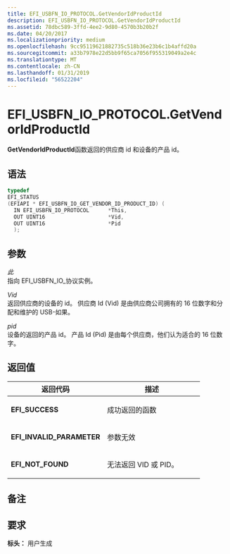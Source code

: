 ```yaml
---
title: EFI_USBFN_IO_PROTOCOL.GetVendorIdProductId
description: EFI_USBFN_IO_PROTOCOL.GetVendorIdProductId
ms.assetid: 78dbc589-3ffd-4ee2-9d80-4570b3b20b2f
ms.date: 04/20/2017
ms.localizationpriority: medium
ms.openlocfilehash: 9cc95119621882735c518b36e23b6c1b4affd20a
ms.sourcegitcommit: a33b7978e22d5bb9f65ca7056f955319049a2e4c
ms.translationtype: MT
ms.contentlocale: zh-CN
ms.lasthandoff: 01/31/2019
ms.locfileid: "56522204"
---
```

# <a name="efiusbfnioprotocolgetvendoridproductid"></a>EFI\_USBFN\_IO\_PROTOCOL.GetVendorIdProductId


**GetVendorIdProductId**函数返回的供应商 id 和设备的产品 id。

## <a name="syntax"></a>语法


```cpp
typedef
EFI_STATUS
(EFIAPI * EFI_USBFN_IO_GET_VENDOR_ID_PRODUCT_ID) (
  IN EFI_USBFN_IO_PROTOCOL      *This,
  OUT UINT16                    *Vid,
  OUT UINT16                    *Pid
  );
```

## <a name="parameters"></a>参数


<a href="" id="this"></a>*此*  
指向 EFI\_USBFN\_IO\_协议实例。

<a href="" id="vid"></a>*Vid*  
返回供应商的设备的 id。 供应商 Id (Vid) 是由供应商公司拥有的 16 位数字和分配和维护的 USB-如果。

<a href="" id="pid"></a>*pid*  
设备的返回的产品 id。 产品 Id (Pid) 是由每个供应商，他们认为适合的 16 位数字。

## <a name="return-values"></a>返回值


<table>
<colgroup>
<col width="50%" />
<col width="50%" />
</colgroup>
<thead>
<tr class="header">
<th>返回代码</th>
<th>描述</th>
</tr>
</thead>
<tbody>
<tr class="odd">
<td><p><strong>EFI_SUCCESS</strong></p></td>
<td><p>成功返回的函数</p></td>
</tr>
<tr class="even">
<td><p><strong>EFI_INVALID_PARAMETER</strong></p></td>
<td><p>参数无效</p></td>
</tr>
<tr class="odd">
<td><p><strong>EFI_NOT_FOUND</strong></p></td>
<td><p>无法返回 VID 或 PID。</p></td>
</tr>
</tbody>
</table>

 

## <a name="remarks"></a>备注


## <a name="requirements"></a>要求


**标头：** 用户生成

 

 




